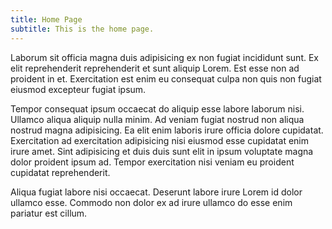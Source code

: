 ```yaml
---
title: Home Page
subtitle: This is the home page.
---
```


Laborum sit officia magna duis adipisicing ex non fugiat incididunt sunt. Ex elit reprehenderit reprehenderit et sunt aliquip Lorem. Est esse non ad proident in et. Exercitation est enim eu consequat culpa non quis non fugiat eiusmod excepteur fugiat ipsum.

Tempor consequat ipsum occaecat do aliquip esse labore laborum nisi. Ullamco aliqua aliquip nulla minim. Ad veniam fugiat nostrud non aliqua nostrud magna adipisicing. Ea elit enim laboris irure officia dolore cupidatat. Exercitation ad exercitation adipisicing nisi eiusmod esse cupidatat enim irure amet. Sint adipisicing et duis duis sunt elit in ipsum voluptate magna dolor proident ipsum ad. Tempor exercitation nisi veniam eu proident cupidatat reprehenderit.

Aliqua fugiat labore nisi occaecat. Deserunt labore irure Lorem id dolor ullamco esse. Commodo non dolor ex ad irure ullamco do esse enim pariatur est cillum.

